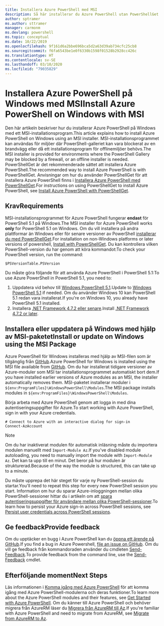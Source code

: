 ```yaml
---
title: Installera Azure PowerShell med MSI
description: Så här installerar du Azure PowerShell utan PowerShellGet med MSI
author: sptramer
ms.author: sttramer
manager: carmonm
ms.devlang: powershell
ms.topic: conceptual
ms.date: 10/22/2019
ms.openlocfilehash: 9f161d6a2bbe696bca5d2a63d39ab734cfc25cb8
ms.sourcegitcommit: f6fa6543be1e0f6330b1598f01528b2928cc426c
ms.translationtype: HT
ms.contentlocale: sv-SE
ms.lasthandoff: 03/10/2020
ms.locfileid: "79035829"
---
```

# <a name="install-azure-powershell-on-windows-with-msi"></a><span data-ttu-id="c125d-103">Installera Azure PowerShell på Windows med MSI</span><span class="sxs-lookup"><span data-stu-id="c125d-103">Install Azure PowerShell on Windows with MSI</span></span>

<span data-ttu-id="c125d-104">Den här artikeln beskriver hur du installerar Azure PowerShell på Windows med ett MSI-installationsprogram.</span><span class="sxs-lookup"><span data-stu-id="c125d-104">This article explains how to install Azure PowerShell on Windows using an MSI installer.</span></span> <span data-ttu-id="c125d-105">MSI-installationsprogrammet kan användas för miljöer där PowerShell-galleriet kan vara blockerat av en brandvägg eller då ett installationsprogram för offlinemiljöer behövs.</span><span class="sxs-lookup"><span data-stu-id="c125d-105">The MSI installer is provided for environments where the PowerShell Gallery may be blocked by a firewall, or an offline installer is needed.</span></span> <span data-ttu-id="c125d-106">PowerShellGet är det rekommenderade sättet att installera Azure PowerShell.</span><span class="sxs-lookup"><span data-stu-id="c125d-106">The recommended way to install Azure PowerShell is with PowerShellGet.</span></span> <span data-ttu-id="c125d-107">Anvisningar om hur du använder PowerShellGet för att installera Azure PowerShell finns i [Installera Azure PowerShell med PowerShellGet](install-az-ps.md).</span><span class="sxs-lookup"><span data-stu-id="c125d-107">For instructions on using PowerShellGet to install Azure PowerShell, see [Install Azure PowerShell with PowerShellGet](install-az-ps.md).</span></span>

## <a name="requirements"></a><span data-ttu-id="c125d-108">Krav</span><span class="sxs-lookup"><span data-stu-id="c125d-108">Requirements</span></span>

<span data-ttu-id="c125d-109">MSI-installationsprogrammet för Azure PowerShell fungerar __endast__ för PowerShell 5.1 på Windows.</span><span class="sxs-lookup"><span data-stu-id="c125d-109">The MSI installer for Azure PowerShell works __only__ for PowerShell 5.1 on Windows.</span></span> <span data-ttu-id="c125d-110">Om du vill installera på andra plattformar än Windows eller för senare versioner av PowerShell [installerar du med PowerShellGet](install-az-ps.md).</span><span class="sxs-lookup"><span data-stu-id="c125d-110">For installation on non-Windows platforms or later versions of powershell, [Install with PowerShellGet](install-az-ps.md).</span></span>
<span data-ttu-id="c125d-111">Du kan kontrollera vilken PowerShell-version du har genom att köra kommandot:</span><span class="sxs-lookup"><span data-stu-id="c125d-111">To check your PowerShell version, run the command:</span></span>

```powershell-interactive
$PSVersionTable.PSVersion
```

<span data-ttu-id="c125d-112">Du måste göra följande för att använda Azure PowerShell i PowerShell 5.1:</span><span class="sxs-lookup"><span data-stu-id="c125d-112">To use Azure PowerShell in PowerShell 5.1, you need to:</span></span>

1. <span data-ttu-id="c125d-113">Uppdatera vid behov till [Windows PowerShell 5.1](/powershell/scripting/install/installing-windows-powershell#upgrading-existing-windows-powershell).</span><span class="sxs-lookup"><span data-stu-id="c125d-113">Update to [Windows PowerShell 5.1](/powershell/scripting/install/installing-windows-powershell#upgrading-existing-windows-powershell) if needed.</span></span> <span data-ttu-id="c125d-114">Om du använder Windows 10 kan PowerShell 5.1 redan vara installerat.</span><span class="sxs-lookup"><span data-stu-id="c125d-114">If you're on Windows 10, you already have PowerShell 5.1 installed.</span></span>
2. <span data-ttu-id="c125d-115">Installera [.NET Framework 4.7.2 eller senare](/dotnet/framework/install).</span><span class="sxs-lookup"><span data-stu-id="c125d-115">Install [.NET Framework 4.7.2 or later](/dotnet/framework/install).</span></span>

## <a name="install-or-update-on-windows-using-the-msi-package"></a><span data-ttu-id="c125d-116">Installera eller uppdatera på Windows med hjälp av MSI-paketet</span><span class="sxs-lookup"><span data-stu-id="c125d-116">Install or update on Windows using the MSI Package</span></span>

<span data-ttu-id="c125d-117">Azure PowerShell för Windows installeras med hjälp av MSI-filen som är tillgänglig från [GitHub](https://github.com/Azure/azure-powershell/releases/tag/v3.5.0-February2020).</span><span class="sxs-lookup"><span data-stu-id="c125d-117">Azure PowerShell for Windows is installed using the MSI file available from [GitHub](https://github.com/Azure/azure-powershell/releases/tag/v3.5.0-February2020).</span></span> <span data-ttu-id="c125d-118">Om du har installerat tidigare versioner av Azure-moduler som MSI tar installationsprogrammet automatiskt bort dem.</span><span class="sxs-lookup"><span data-stu-id="c125d-118">If you have installed earlier versions of Azure modules as an MSI, the installer automatically removes them.</span></span> <span data-ttu-id="c125d-119">MSI-paketet installerar moduler i `${env:ProgramFiles}\WindowsPowerShell\Modules`.</span><span class="sxs-lookup"><span data-stu-id="c125d-119">The MSI package installs modules in `${env:ProgramFiles}\WindowsPowerShell\Modules`.</span></span>

<span data-ttu-id="c125d-120">Börja arbeta med Azure PowerShell genom att logga in med dina autentiseringsuppgifter för Azure.</span><span class="sxs-lookup"><span data-stu-id="c125d-120">To start working with Azure PowerShell, sign in with your Azure credentials.</span></span>

```powershell-interactive
# Connect to Azure with an interactive dialog for sign-in
Connect-AzAccount
```

> [!NOTE]
>
> <span data-ttu-id="c125d-121">Om du har inaktiverat modulen för automatisk inläsning måste du importera modulen manuellt med `Import-Module Az`.</span><span class="sxs-lookup"><span data-stu-id="c125d-121">If you've disabled module autoloading, you need to manually import the module with `Import-Module Az`.</span></span> <span data-ttu-id="c125d-122">Det kan ta upp till en minut. Det beror på hur modulen är strukturerad.</span><span class="sxs-lookup"><span data-stu-id="c125d-122">Because of the way the module is structured, this can take up to a minute.</span></span>

<span data-ttu-id="c125d-123">Du måste upprepa det här steget för varje ny PowerShell-session du startar.</span><span class="sxs-lookup"><span data-stu-id="c125d-123">You'll need to repeat this step for every new PowerShell session you start.</span></span> <span data-ttu-id="c125d-124">Information om hur du sparar Azure-inloggningen mellan olika PowerShell-sessioner hittar du i artikeln om att [spara autentiseringsuppgifter för användare mellan olika PowerShell-sessioner](context-persistence.md).</span><span class="sxs-lookup"><span data-stu-id="c125d-124">To learn how to persist your Azure sign-in across PowerShell sessions, see [Persist user credentials across PowerShell sessions](context-persistence.md).</span></span>

## <a name="provide-feedback"></a><span data-ttu-id="c125d-125">Ge feedback</span><span class="sxs-lookup"><span data-stu-id="c125d-125">Provide feedback</span></span>

<span data-ttu-id="c125d-126">Om du upptäcker en bugg i Azure PowerShell kan du [öppna ett ärende på GitHub](https://github.com/Azure/azure-powershell/issues).</span><span class="sxs-lookup"><span data-stu-id="c125d-126">If you find a bug in Azure Powershell, [file an issue on GitHub](https://github.com/Azure/azure-powershell/issues).</span></span>
<span data-ttu-id="c125d-127">Om du vill ge feedback från kommandoraden använder du cmdleten [Send-Feedback](/powershell/module/az.accounts/send-feedback).</span><span class="sxs-lookup"><span data-stu-id="c125d-127">To provide feedback from the command line, use the [Send-Feedback](/powershell/module/az.accounts/send-feedback) cmdlet.</span></span>

## <a name="next-steps"></a><span data-ttu-id="c125d-128">Efterföljande moment</span><span class="sxs-lookup"><span data-stu-id="c125d-128">Next Steps</span></span>

<span data-ttu-id="c125d-129">Läs informationen i [Komma igång med Azure PowerShell](get-started-azureps.md) för att komma igång med Azure PowerShell-modulerna och deras funktioner.</span><span class="sxs-lookup"><span data-stu-id="c125d-129">To learn more about the Azure PowerShell modules and their features, see [Get Started with Azure PowerShell](get-started-azureps.md).</span></span>
<span data-ttu-id="c125d-130">Om du känner till Azure PowerShell och behöver migrera från AzureRM läser du [Migrera från AzureRM till Az](migrate-from-azurerm-to-az.md).</span><span class="sxs-lookup"><span data-stu-id="c125d-130">If you're familiar with Azure PowerShell and need to migrate from AzureRM, see [Migrate from AzureRM to Az](migrate-from-azurerm-to-az.md).</span></span>
